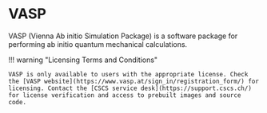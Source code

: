 # VASP

VASP (Vienna Ab initio Simulation Package) is a software package for performing ab initio quantum mechanical calculations.

!!! warning "Licensing Terms and Conditions"

    VASP is only available to users with the appropriate license. Check the [VASP website](https://www.vasp.at/sign_in/registration_form/) for licensing. Contact the [CSCS service desk](https://support.cscs.ch/) for license verification and access to prebuilt images and source code.

